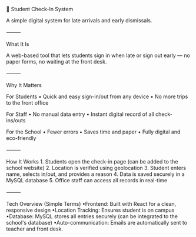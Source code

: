 📍 Student Check-In System

A simple digital system for late arrivals and early dismissals.

⸻

What It Is

A web-based tool that lets students sign in when late or sign out early — no paper forms, no waiting at the front desk.

⸻

Why It Matters

For Students
• Quick and easy sign-in/out from any device
• No more trips to the front office

For Staff
• No manual data entry
• Instant digital record of all check-ins/outs

For the School
• Fewer errors
• Saves time and paper
• Fully digital and eco-friendly

⸻

How It Works 1. Students open the check-in page (can be added to the school website) 2. Location is verified using geolocation 3. Student enters name, selects in/out, and provides a reason 4. Data is saved securely in a MySQL database 5. Office staff can access all records in real-time

⸻

Tech Overview (Simple Terms)
•Frontend: Built with React for a clean, responsive design
•Location Tracking: Ensures student is on campus
•Database: MySQL stores all entries securely (can be integrated to the school's database)
•Auto-communication: Emails are automatically sent to teacher and front desk.
